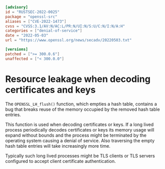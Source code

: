 ```toml
[advisory]
id = "RUSTSEC-2022-0025"
package = "openssl-src"
aliases = ["CVE-2022-1473"]
cvss = "CVSS:3.1/AV:N/AC:L/PR:N/UI:N/S:U/C:N/I:N/A:H"
categories = ["denial-of-service"]
date = "2022-05-03"
url = "https://www.openssl.org/news/secadv/20220503.txt"

[versions]
patched = [">= 300.0.6"]
unaffected = ["< 300.0.0"]
```

# Resource leakage when decoding certificates and keys

The `OPENSSL_LH_flush()` function, which empties a hash table, contains
a bug that breaks reuse of the memory occupied by the removed hash
table entries.

This function is used when decoding certificates or keys. If a long lived
process periodically decodes certificates or keys its memory usage will
expand without bounds and the process might be terminated by the operating
system causing a denial of service. Also traversing the empty hash table
entries will take increasingly more time.

Typically such long lived processes might be TLS clients or TLS servers
configured to accept client certificate authentication.
